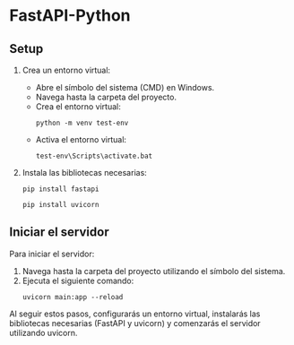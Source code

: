 # FastAPI-Python

## Setup

1. Crea un entorno virtual:
   - Abre el símbolo del sistema (CMD) en Windows.
   - Navega hasta la carpeta del proyecto.
   - Crea el entorno virtual:
     ```
     python -m venv test-env
     ```
   - Activa el entorno virtual:
     ```
     test-env\Scripts\activate.bat
     ```

2. Instala las bibliotecas necesarias:
     ```
     pip install fastapi
     ```
     ```
     pip install uvicorn
     ```



## Iniciar el servidor

Para iniciar el servidor:

1. Navega hasta la carpeta del proyecto utilizando el símbolo del sistema.
2. Ejecuta el siguiente comando:
     ```
     uvicorn main:app --reload
     ```


Al seguir estos pasos, configurarás un entorno virtual, instalarás las bibliotecas necesarias (FastAPI y uvicorn) y comenzarás el servidor utilizando uvicorn.
